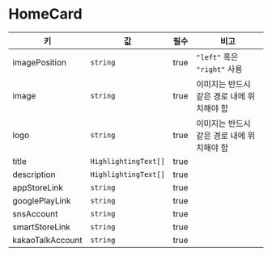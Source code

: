# HomeCard

| 키 | 값 | 필수 | 비고 |
| --- | --- | --- | --- |
| imagePosition | `string` | true | `"left"` 혹은 `"right"` 사용 |
| image | `string` | true | 이미지는 반드시 같은 경로 내에 위치해야 함 |
| logo | `string` | true | 이미지는 반드시 같은 경로 내에 위치해야 함 |
| title | `HighlightingText[]` | true | |
| description | `HighlightingText[]` | true | |
| appStoreLink | `string` | true | |
| googlePlayLink | `string` | true | |
| snsAccount | `string` | true | |
| smartStoreLink | `string` | true | |
| kakaoTalkAccount | `string` | true | |
